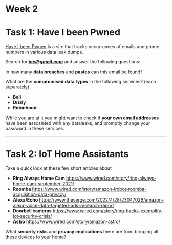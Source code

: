 # **Week 2**

# **Task 1:** Have I been Pwned

[Have I been Pwned](https://haveibeenpwned.com/) is a site that tracks occurrances of emails and phone numbers in various data leak dumps. 

Search for ***joe@gmail.com*** and answer the following questions:

In how many **data breaches** and **pastes** can this email be found?

What are the **compromised data types** in the following services? (each separately)

- **Bell**
- **Drizly**
- **Robinhood**
    
While you are at it you might want to check if **your own email addresses** have been assosiated with any dataleaks, and promptly change your password in these services

---

# **Task 2:** IoT Home Assistants

Take a quick look at these few short articles about

- **Ring Always Home Cam** https://www.wired.com/story/ring-always-home-cam-september-2021/
- **Roomba** https://www.wired.com/story/amazon-irobot-roomba-acquisition-data-privacy/
- **Alexa/Echo** https://www.theverge.com/2022/4/28/23047026/amazon-alexa-voice-data-targeted-ads-research-report
- **Doorbell cameras** https://www.wired.com/story/ring-hacks-exemplify-iot-security-crisis/
- **Astro** https://www.wired.com/story/amazon-astro/

What **security risks** and **privacy implications** there are from bringing all these devices to your home?

